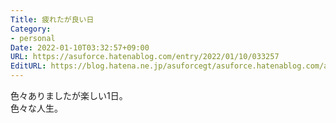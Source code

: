 ```yaml
---
Title: 疲れたが良い日
Category:
- personal
Date: 2022-01-10T03:32:57+09:00
URL: https://asuforce.hatenablog.com/entry/2022/01/10/033257
EditURL: https://blog.hatena.ne.jp/asuforcegt/asuforce.hatenablog.com/atom/entry/13574176438051159151
---
```


色々ありましたが楽しい1日。  
色々な人生。
